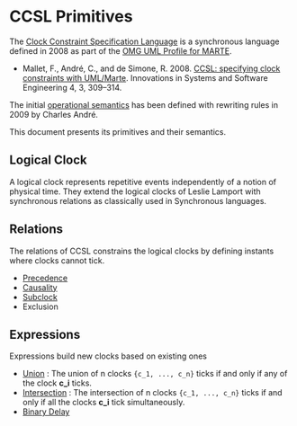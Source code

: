 # CCSL Primitives

The [Clock Constraint Specification Language](https://en.wikipedia.org/wiki/Clock_Constraints_Specification_Language) is a synchronous language defined in 2008 as part of the [OMG UML Profile for MARTE](https://www.omg.org/omgmarte/).

- Mallet, F., André, C., and de Simone, R. 2008. [CCSL: specifying clock constraints with UML/Marte](https://doi.org/10.1007/s11334-008-0055-2). Innovations in Systems and Software Engineering 4, 3, 309–314.

The initial [operational semantics](https://hal.inria.fr/inria-00384077v2) has been defined with rewriting rules in 2009 by Charles André.

This document presents its primitives and their semantics.

## Logical Clock

A logical clock represents repetitive events independently of a notion of physical time. They extend the logical clocks of Leslie Lamport with synchronous relations as classically used in Synchronous languages.

## Relations

The relations of CCSL constrains the logical clocks by defining instants where clocks cannot tick.

- [Precedence](doc/precedence.md)
- [Causality](doc/causality.md)
- [Subclock](doc/subclock.md)
- Exclusion

## Expressions

Expressions build new clocks based on existing ones

- [Union](doc/UnionIntersection.md) : The union of n clocks `{c_1, ..., c_n}` ticks if and only if any of the clock **c_i** ticks. 
- [Intersection](doc/UnionIntersection.md) : The intersection of n clocks `{c_1, ..., c_n}` ticks if and only if all the clocks **c_i** tick simultaneously. 
- [Binary Delay](doc/BinaryDelay.md)
 